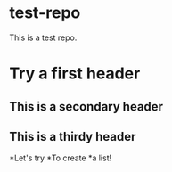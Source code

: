 test-repo
=========

This is a test repo.

# Try a first header
## This is a secondary header
## This is a thirdy header

*Let's try
*To create
*a list!